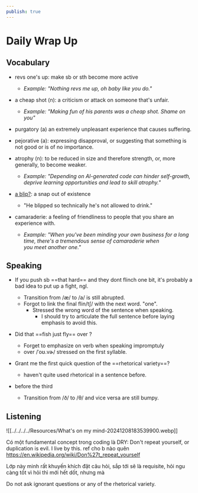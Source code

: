 ```yaml
---
publish: true
---
```

# Daily Wrap Up

## Vocabulary

- revs one's up: make sb or sth become more active
	- *Example: "Nothing revs me up, oh baby like you do."*  

- a cheap shot (n): a criticism or attack on someone that's unfair.
	- *Example: "Making fun of his parents was a cheap shot. Shame on you"*   

- purgatory (a) an extremely unpleasant experience that causes suffering.

- pejorative (a): expressing disapproval, or suggesting that something is not good or is of no importance.

- atrophy (n): to be reduced in size and therefore strength, or, more generally, to become weaker.
	- *Example: "Depending on AI-generated code can hinder self-growth, deprive learning opportunities and lead to skill atrophy."*  

- [a blip?](https://www.youtube.com/watch?v=ndhNxRU76s8): a snap out of existence
	 - "He blipped so technically he's not allowed to drink."

- camaraderie: a feeling of friendliness to people that you share an 
	experience with.
	- *Example: "When you've been minding your own business for a long time, there's a tremendous sense of camaraderie when you meet another one."*
	
## Speaking

- If you push sb ==that hard== and they dont flinch one bit, it's probably a bad idea to put up a fight, ngl. [](https://www.youtube.com/shorts/WMq05wyn1Oc?si=8MAEBHr-IBquY3Wj)
	- Transition from /æ/ to /a/ is still abrupted.
	- Forgot to link the final flin/tʃ/ with the next word. "one".
		- Stressed the wrong word of the sentence when speaking.
			- I should try to articulate the full sentence before laying emphasis to avoid this.
	
- Did that ==fish just fly== over ? [](https://www.youtube.com/watch?v=Jb5S1Pyo7MY)
	- Forget to emphasize on verb when speaking impromptuly
	- over /ˈoʊ.vɚ/ stressed on the first syllable.
	
- Grant me the first quick question of the ==rhetorical variety==?
	- haven't quite used rhetorical in a sentence before.
	
- before the third
	- Transition from /ð/ to /θ/ and vice versa are still bumpy.

## Listening


![[../../../../Resources/What's on my mind-20241208183539900.webp]]


Có một fundamental concept trong coding là DRY: Don't repeat yourself,  or duplication is evil. I live by this. ref cho b nào quên https://en.wikipedia.org/wiki/Don%27t_repeat_yourself

Lớp này minh rất khuyến khích đặt câu hỏi, sắp tới sẽ là requisite, hỏi ngu càng tốt vì hỏi thì mới hết dốt, nhưng mà

Do not ask ignorant questions or any of the rhetorical variety. 